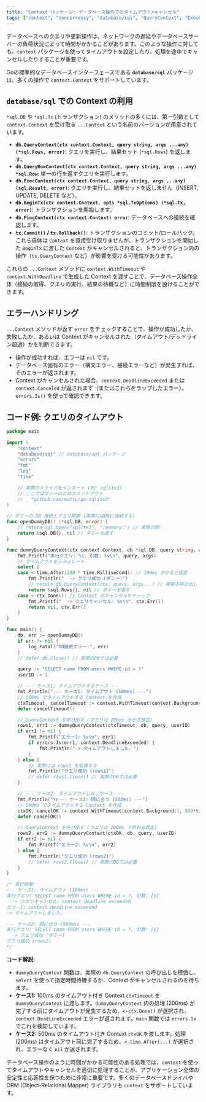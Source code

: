 ```yaml
---
title: "Context パッケージ: データベース操作でのタイムアウト/キャンセル"
tags: ["context", "concurrency", "database/sql", "QueryContext", "ExecContext", "BeginTx", "PingContext", "timeout", "cancel"]
---
```


データベースへのクエリや更新操作は、ネットワークの遅延やデータベースサーバーの負荷状況によって時間がかかることがあります。このような操作に対しても、`context` パッケージを使ってタイムアウトを設定したり、処理を途中でキャンセルしたりすることが重要です。

Goの標準的なデータベースインターフェースである **`database/sql`** パッケージは、多くの操作で `context.Context` をサポートしています。

## `database/sql` での Context の利用

`*sql.DB` や `*sql.Tx` (トランザクション) のメソッドの多くには、第一引数として `context.Context` を受け取る `...Context` という名前のバージョンが用意されています。

*   **`db.QueryContext(ctx context.Context, query string, args ...any) (*sql.Rows, error)`**: クエリを実行し、結果セット (`*sql.Rows`) を返します。
*   **`db.QueryRowContext(ctx context.Context, query string, args ...any) *sql.Row`**: 単一の行を返すクエリを実行します。
*   **`db.ExecContext(ctx context.Context, query string, args ...any) (sql.Result, error)`**: クエリを実行し、結果セットを返しません（INSERT, UPDATE, DELETE など）。
*   **`db.BeginTx(ctx context.Context, opts *sql.TxOptions) (*sql.Tx, error)`**: トランザクションを開始します。
*   **`db.PingContext(ctx context.Context) error`**: データベースへの接続を確認します。
*   **`tx.Commit()` / `tx.Rollback()`**: トランザクションのコミット/ロールバック。これら自体は `Context` を直接受け取りませんが、トランザクションを開始した `BeginTx` に渡した `Context` がキャンセルされると、トランザクション内の操作（`tx.QueryContext` など）が影響を受ける可能性があります。

これらの `...Context` メソッドに `context.WithTimeout` や `context.WithDeadline` で生成した Context を渡すことで、データベース操作全体（接続の取得、クエリの実行、結果の待機など）に時間制限を設けることができます。

## エラーハンドリング

`...Context` メソッドが返す `error` をチェックすることで、操作が成功したか、失敗したか、あるいは Context がキャンセルされた（タイムアウト/デッドライン超過）かを判断できます。

*   操作が成功すれば、エラーは `nil` です。
*   データベース固有のエラー（構文エラー、接続エラーなど）が発生すれば、そのエラーが返されます。
*   Context がキャンセルされた場合、`context.DeadlineExceeded` または `context.Canceled` が返されます（またはこれらをラップしたエラー）。`errors.Is()` を使って確認できます。

## コード例: クエリのタイムアウト

```go title="データベースクエリにタイムアウトを設定"
package main

import (
	"context"
	"database/sql" // database/sql パッケージ
	"errors"
	"fmt"
	"log"
	"time"

	// 実際のドライバをインポート (例: sqlite3)
	// ここではダミーのためコメントアウト
	// _ "github.com/mattn/go-sqlite3"
)

// ダミーの DB 接続とクエリ関数 (実際にはDBに接続する)
func openDummyDB() (*sql.DB, error) {
	// return sql.Open("sqlite3", ":memory:") // 実際の例
	return &sql.DB{}, nil // ダミーを返す
}

func dummyQueryContext(ctx context.Context, db *sql.DB, query string, args ...any) (*sql.Rows, error) {
	fmt.Printf("実行クエリ: %s, 引数: %v\n", query, args)
	// タイムアウトをシミュレート
	select {
	case <-time.After(200 * time.Millisecond): // 200ms かかると仮定
		fmt.Println("  -> クエリ成功 (ダミー)")
		// return db.QueryContext(ctx, query, args...) // 実際の呼び出し
		return &sql.Rows{}, nil // ダミーを返す
	case <-ctx.Done(): // Context のキャンセルをチェック
		fmt.Printf("  -> クエリキャンセル: %v\n", ctx.Err())
		return nil, ctx.Err()
	}
}

func main() {
	db, err := openDummyDB()
	if err != nil {
		log.Fatal("DB接続エラー:", err)
	}
	// defer db.Close() // 実際のDBでは必要

	query := "SELECT name FROM users WHERE id = ?"
	userID := 1

	// --- ケース1: タイムアウトするケース ---
	fmt.Println("--- ケース1: タイムアウト (100ms) ---")
	// 100ms でタイムアウトする Context を作成
	ctxTimeout, cancelTimeout := context.WithTimeout(context.Background(), 100*time.Millisecond)
	defer cancelTimeout()

	// QueryContext を呼び出す (クエリは 200ms かかる想定)
	rows1, err1 := dummyQueryContext(ctxTimeout, db, query, userID)
	if err1 != nil {
		fmt.Printf("エラー1: %v\n", err1)
		if errors.Is(err1, context.DeadlineExceeded) {
			fmt.Println("-> タイムアウトしました。")
		}
	} else {
		// 実際には rows1 を処理する
		fmt.Println("クエリ成功 (rows1)")
		// defer rows1.Close() // 実際のDBでは必要
	}

	// --- ケース2: タイムアウトしないケース ---
	fmt.Println("\n--- ケース2: 間に合う (500ms) ---")
	// 500ms でタイムアウトする Context を作成
	ctxOK, cancelOK := context.WithTimeout(context.Background(), 500*time.Millisecond)
	defer cancelOK()

	// QueryContext を呼び出す (クエリは 200ms で終わる想定)
	rows2, err2 := dummyQueryContext(ctxOK, db, query, userID)
	if err2 != nil {
		fmt.Printf("エラー2: %v\n", err2)
	} else {
		fmt.Println("クエリ成功 (rows2)")
		// defer rows2.Close() // 実際のDBでは必要
	}
}

/* 実行結果:
--- ケース1: タイムアウト (100ms) ---
実行クエリ: SELECT name FROM users WHERE id = ?, 引数: [1]
  -> クエリキャンセル: context deadline exceeded
エラー1: context deadline exceeded
-> タイムアウトしました。

--- ケース2: 間に合う (500ms) ---
実行クエリ: SELECT name FROM users WHERE id = ?, 引数: [1]
  -> クエリ成功 (ダミー)
クエリ成功 (rows2)
*/
```

**コード解説:**

*   `dummyQueryContext` 関数は、実際の `db.QueryContext` の呼び出しを模倣し、`select` を使って指定時間待機するか、Context がキャンセルされるのを待ちます。
*   **ケース1:** 100ms のタイムアウト付き Context `ctxTimeout` を `dummyQueryContext` に渡します。`dummyQueryContext` 内の処理 (200ms) が完了する前にタイムアウトが発生するため、`<-ctx.Done()` が選択され、`context.DeadlineExceeded` エラーが返されます。`main` 関数では `errors.Is` でこれを検知しています。
*   **ケース2:** 500ms のタイムアウト付き Context `ctxOK` を渡します。処理 (200ms) はタイムアウト前に完了するため、`<-time.After(...)` が選択され、エラーなく `nil` が返されます。

データベース操作のように時間がかかる可能性のある処理では、`context` を使ってタイムアウトやキャンセルを適切に処理することが、アプリケーション全体の安定性と応答性を保つために非常に重要です。多くのデータベースドライバや ORM (Object-Relational Mapper) ライブラリも `context` をサポートしています。